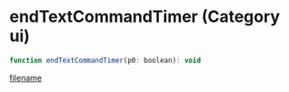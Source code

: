 # endTextCommandTimer (Category ui)

```js
function endTextCommandTimer(p0: boolean): void
```

[filename](endTextCommandTimer_m.md ':include')
